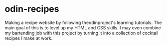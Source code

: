 # odin-recipes
Making a recipe website by following theodinproject's learning tutorials. The main goal of this is to level up my HTML and CSS skills. I may even combine my bartending job with this project by turning it into a collection of cocktail recipes I make at work.
